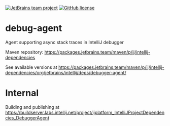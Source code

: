 [![JetBrains team project](http://jb.gg/badges/team.svg)](https://confluence.jetbrains.com/display/ALL/JetBrains+on+GitHub)
[![GitHub license](https://img.shields.io/badge/license-Apache%20License%202.0-blue.svg?style=flat)](https://www.apache.org/licenses/LICENSE-2.0)

# debug-agent

Agent supporting async stack traces in IntelliJ debugger

Maven repository: https://packages.jetbrains.team/maven/p/ij/intellij-dependencies

See available versions at https://packages.jetbrains.team/maven/p/ij/intellij-dependencies/org/jetbrains/intellij/deps/debugger-agent/

# Internal

Building and publishing at https://buildserver.labs.intellij.net/project/ijplatform_IntelliJProjectDependencies_DebuggerAgent

